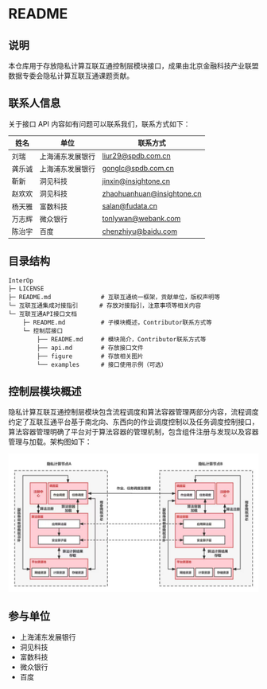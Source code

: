 # README

## 说明

本仓库用于存放隐私计算互联互通控制层模块接口，成果由北京金融科技产业联盟数据专委会隐私计算互联互通课题贡献。

## 联系人信息

关于接口 API 内容如有问题可以联系我们，联系方式如下：

| 姓名   | 单位             | 联系方式                                                    |
| ------ | ---------------- | ----------------------------------------------------------- |
| 刘瑞   | 上海浦东发展银行 | liur29@spdb.com.cn                 |
| 龚乐诚 | 上海浦东发展银行 | gonglc@spdb.com.cn                |
| 靳新   | 洞见科技         | jinxin@insightone.cn            |
| 赵欢欢 | 洞见科技         | zhaohuanhuan@insightone.cn |
| 杨天雅 | 富数科技         | salan@fudata.cn                      |
| 万志辉 | 微众银行         | tonlywan@webank.com             |
| 陈治宇 | 百度             | chenzhiyu@baidu.com            |

## 目录结构

```
InterOp
├─ LICENSE
├─ README.md              # 互联互通统一框架，贡献单位，版权声明等                  
└─ 互联互通集成对接指引      # 存放对接指引，注意事项等相关内容
└─ 互联互通API接口文档
    ├─ README.md          # 子模块概述，Contributor联系方式等  
    └─ 控制层接口
        ├── README.md     # 模块简介，Contributor联系方式等                     
        ├── api.md        # 存放接口文件
        ├── figure        # 存放相关图片
        └── examples      # 接口使用示例（可选）
```

## 控制层模块概述

隐私计算互联互通控制层模块包含流程调度和算法容器管理两部分内容，流程调度约定了互联互通平台基于南北向、东西向的作业调度控制以及任务调度控制接口，算法容器管理明确了平台对于算法容器的管理机制，包含组件注册与发现以及容器管理与加载。架构图如下：

<div align="center">
    <img src="./figure/控制层架构.png">
</div>



## 参与单位

- 上海浦东发展银行
- 洞见科技
- 富数科技
- 微众银行
- 百度
